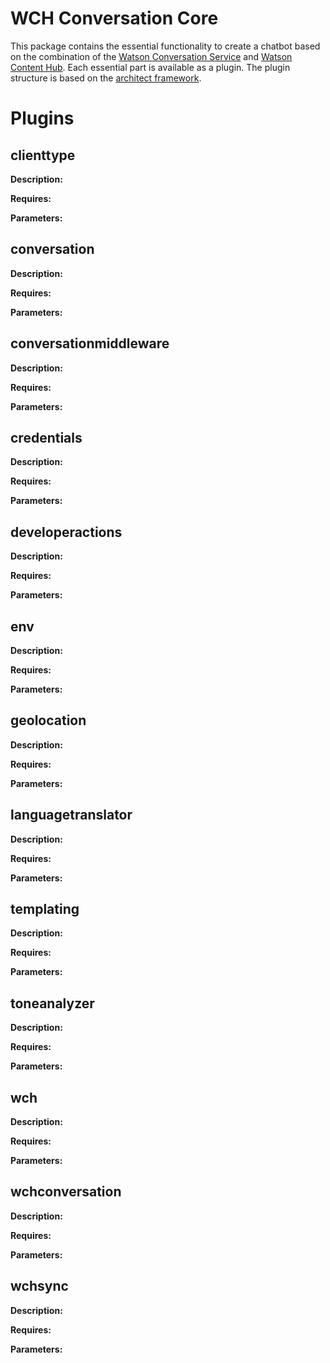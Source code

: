 # WCH Conversation Core
This package contains the essential functionality to create a chatbot based on the combination of the [Watson Conversation Service][watsonconversationurl] and [Watson Content Hub][watsoncontenthuburl]. Each essential part is available as a plugin. The plugin structure is based on the [architect framework][architecturl].

# Plugins

## clienttype

**Description:**

**Requires:**

**Parameters:**

## conversation

**Description:**

**Requires:**

**Parameters:**

## conversationmiddleware

**Description:**

**Requires:**

**Parameters:**

## credentials

**Description:**

**Requires:**

**Parameters:**

## developeractions

**Description:**

**Requires:**

**Parameters:**

## env

**Description:**

**Requires:**

**Parameters:**

## geolocation

**Description:**

**Requires:**

**Parameters:**

## languagetranslator

**Description:**

**Requires:**

**Parameters:**

## templating

**Description:**

**Requires:**

**Parameters:**

## toneanalyzer

**Description:**

**Requires:**

**Parameters:**

## wch

**Description:**

**Requires:**

**Parameters:**

## wchconversation

**Description:**

**Requires:**

**Parameters:**

## wchsync

**Description:**

**Requires:**

**Parameters:**

[watsonconversationurl]: https://www.ibm.com/watson/services/conversation/
[watsoncontenthuburl]: https://www.ibm.com/de-de/marketplace/cloud-cms-solution
[architecturl]: https://github.com/c9/architect
